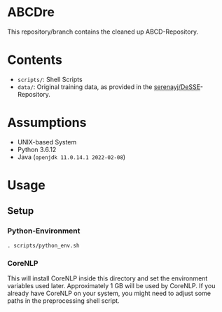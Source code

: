 # ABCDre

This repository/branch contains the cleaned up ABCD-Repository.

# Contents

- `scripts/`: Shell Scripts
- `data/`: Original training data, as provided in the [serenayj/DeSSE](https://github.com/serenayj/DeSSE)-Repository.

# Assumptions

- UNIX-based System
- Python 3.6.12
- Java (`openjdk 11.0.14.1 2022-02-08`)

# Usage

## Setup

### Python-Environment

```
. scripts/python_env.sh
```

### CoreNLP

This will install CoreNLP inside this directory and set the environment variables used later.
Approximately 1 GB will be used by CoreNLP.
If you already have CoreNLP on your system, you might need to adjust some paths in the preprocessing shell script.
